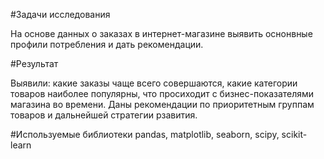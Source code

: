 #Задачи исследования


На основе данных о заказах в интернет-магазине выявить оснонвные профили потребления и дать рекомендации.

#Результат


Выявили: какие заказы чаще всего совершаются, какие категории товаров наиболее популярны,
 что просиходит с бизнес-показателями магазина во времени. Даны рекомендации по приоритетным группам товаров и дальнейшей стратегии рзавития.

#Используемые библиотеки
pandas, matplotlib, seaborn, scipy, scikit-learn
